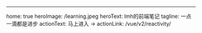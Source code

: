 ---
home: true
heroImage: /learning.jpeg
heroText: lmh的前端笔记
tagline: 一点一滴都是进步
actionText: 马上进入 →
actionLink: /vue/v2/reactivity/
